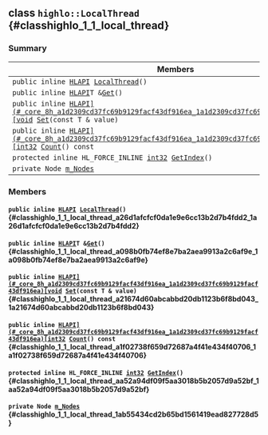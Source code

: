 ## class `highlo::LocalThread` {#classhighlo_1_1_local_thread}

### Summary

 Members                        | Descriptions                                
--------------------------------|---------------------------------------------
`public inline `[`HLAPI`](#_core_8h_a1d2309cd37fc69b9129facf43df916ea_1a1d2309cd37fc69b9129facf43df916ea)` `[`LocalThread`](#classhighlo_1_1_local_thread_a26d1afcfcf0da1e9e6cc13b2d7b4fdd2_1a26d1afcfcf0da1e9e6cc13b2d7b4fdd2)`()` | 
`public inline `[`HLAPI`](#_core_8h_a1d2309cd37fc69b9129facf43df916ea_1a1d2309cd37fc69b9129facf43df916ea)` T & `[`Get`](#classhighlo_1_1_local_thread_a098b0fb74ef8e7ba2aea9913a2c6af9e_1a098b0fb74ef8e7ba2aea9913a2c6af9e)`()` | 
`public inline `[`HLAPI](#_core_8h_a1d2309cd37fc69b9129facf43df916ea_1a1d2309cd37fc69b9129facf43df916ea)[void`](#imgui__impl__opengl3__loader_8h_ac668e7cffd9e2e9cfee428b9b2f34fa7_1ac668e7cffd9e2e9cfee428b9b2f34fa7)` `[`Set`](#classhighlo_1_1_local_thread_a21674d60abcabbd20db1123b6f8bd043_1a21674d60abcabbd20db1123b6f8bd043)`(const T & value)` | 
`public inline `[`HLAPI](#_core_8h_a1d2309cd37fc69b9129facf43df916ea_1a1d2309cd37fc69b9129facf43df916ea)[int32`](#_base_types_8h_a43d43196463bde49cb067f5c20ab8481_1a43d43196463bde49cb067f5c20ab8481)` `[`Count`](#classhighlo_1_1_local_thread_a1f02738f659d72687a4f41e434f40706_1a1f02738f659d72687a4f41e434f40706)`() const` | 
`protected inline HL_FORCE_INLINE `[`int32`](#_base_types_8h_a43d43196463bde49cb067f5c20ab8481_1a43d43196463bde49cb067f5c20ab8481)` `[`GetIndex`](#classhighlo_1_1_local_thread_aa52a94df09f5aa3018b5b2057d9a52bf_1aa52a94df09f5aa3018b5b2057d9a52bf)`()` | 
`private Node `[`m_Nodes`](#classhighlo_1_1_local_thread_1ab55434cd2b65bd1561419ead827728d5) | 

### Members

#### `public inline `[`HLAPI`](#_core_8h_a1d2309cd37fc69b9129facf43df916ea_1a1d2309cd37fc69b9129facf43df916ea)` `[`LocalThread`](#classhighlo_1_1_local_thread_a26d1afcfcf0da1e9e6cc13b2d7b4fdd2_1a26d1afcfcf0da1e9e6cc13b2d7b4fdd2)`()` {#classhighlo_1_1_local_thread_a26d1afcfcf0da1e9e6cc13b2d7b4fdd2_1a26d1afcfcf0da1e9e6cc13b2d7b4fdd2}

#### `public inline `[`HLAPI`](#_core_8h_a1d2309cd37fc69b9129facf43df916ea_1a1d2309cd37fc69b9129facf43df916ea)` T & `[`Get`](#classhighlo_1_1_local_thread_a098b0fb74ef8e7ba2aea9913a2c6af9e_1a098b0fb74ef8e7ba2aea9913a2c6af9e)`()` {#classhighlo_1_1_local_thread_a098b0fb74ef8e7ba2aea9913a2c6af9e_1a098b0fb74ef8e7ba2aea9913a2c6af9e}

#### `public inline `[`HLAPI](#_core_8h_a1d2309cd37fc69b9129facf43df916ea_1a1d2309cd37fc69b9129facf43df916ea)[void`](#imgui__impl__opengl3__loader_8h_ac668e7cffd9e2e9cfee428b9b2f34fa7_1ac668e7cffd9e2e9cfee428b9b2f34fa7)` `[`Set`](#classhighlo_1_1_local_thread_a21674d60abcabbd20db1123b6f8bd043_1a21674d60abcabbd20db1123b6f8bd043)`(const T & value)` {#classhighlo_1_1_local_thread_a21674d60abcabbd20db1123b6f8bd043_1a21674d60abcabbd20db1123b6f8bd043}

#### `public inline `[`HLAPI](#_core_8h_a1d2309cd37fc69b9129facf43df916ea_1a1d2309cd37fc69b9129facf43df916ea)[int32`](#_base_types_8h_a43d43196463bde49cb067f5c20ab8481_1a43d43196463bde49cb067f5c20ab8481)` `[`Count`](#classhighlo_1_1_local_thread_a1f02738f659d72687a4f41e434f40706_1a1f02738f659d72687a4f41e434f40706)`() const` {#classhighlo_1_1_local_thread_a1f02738f659d72687a4f41e434f40706_1a1f02738f659d72687a4f41e434f40706}

#### `protected inline HL_FORCE_INLINE `[`int32`](#_base_types_8h_a43d43196463bde49cb067f5c20ab8481_1a43d43196463bde49cb067f5c20ab8481)` `[`GetIndex`](#classhighlo_1_1_local_thread_aa52a94df09f5aa3018b5b2057d9a52bf_1aa52a94df09f5aa3018b5b2057d9a52bf)`()` {#classhighlo_1_1_local_thread_aa52a94df09f5aa3018b5b2057d9a52bf_1aa52a94df09f5aa3018b5b2057d9a52bf}

#### `private Node `[`m_Nodes`](#classhighlo_1_1_local_thread_1ab55434cd2b65bd1561419ead827728d5) {#classhighlo_1_1_local_thread_1ab55434cd2b65bd1561419ead827728d5}

